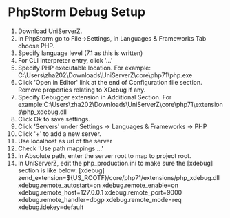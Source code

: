# PhpStorm Debug Setup

1. Download UniServerZ.
2. In PhpStorm go to File->Settings, in Languages & Frameworks Tab choose PHP.
3. Specify language level (7.1 as this is written)
4. For CLI Interpreter entry, click '...'
5. Specify PHP executable location. For example: C:\Users\zha202\Downloads\UniServerZ\core\php71\php.exe
6. Click 'Open in Editor' link at the end of Configuration file section. Remove properties relating to XDebug if any.
7. Specify Debugger extension in Additional Section. For example:C:\Users\zha202\Downloads\UniServerZ\core\php71\extensions\php_xdebug.dll
8. Click Ok to save settings.
9. Click 'Servers' under Settings -> Languages & Frameworks -> PHP 
10. Click '+' to add a new server.
11. Use localhost as url of the server
12. Check 'Use path mappings ...' 
13. In Absolute path, enter the server root to map to project root.
14. In UniServerZ, edit the php_production.ini to make sure the [xdebug] section is like below:
    [xdebug]
    zend_extension=${US_ROOTF}/core/php71/extensions/php_xdebug.dll
    xdebug.remote_autostart=on
    xdebug.remote_enable=on
    xdebug.remote_host=127.0.0.1
    xdebug.remote_port=9000
    xdebug.remote_handler=dbgp
    xdebug.remote_mode=req
    xdebug.idekey=default
